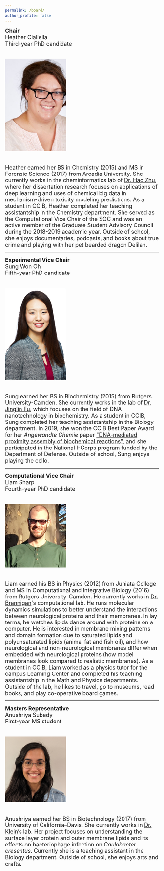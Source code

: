 ```yaml
---
permalink: /board/
author_profile: false
---
```


<p align="center">

<font size="4"><b>Chair</b> <br />
Heather Ciallella <br />
Third-year PhD candidate <br /><br />
  
  <img src="https://github.com/ccib-social/ccib-social.github.io/blob/master/assets/images/heather_soc.jpg?raw=true" alt="Heather Ciallella" width="200" /> <br /><br />

Heather earned her BS in Chemistry (2015) and MS in Forensic Science (2017) from Arcadia University. She currently works in the cheminformatics lab of <a href="https://zhu.camden.rutgers.edu/">Dr. Hao Zhu</a>, where her dissertation research focuses on applications of deep learning and uses of chemical big data in mechanism-driven toxicity modeling predictions. As a student in CCIB, Heather completed her teaching assistantship in the Chemistry department. She served as the Computational Vice Chair of the SOC and was an active member of the Graduate Student Advisory Council during the 2018-2019 academic year. Outside of school, she enjoys documentaries, podcasts, and books about true crime and playing with her pet bearded dragon Delilah.</font>

<hr>

<p align="center">

<font size="4"><b>Experimental Vice Chair</b> <br />
Sung Won Oh <br />
Fifth-year PhD candidate <br /><br />

<img src="https://github.com/ccib-social/ccib-social.github.io/blob/master/assets/images/sung.JPG?raw=true" alt="Sung Won Oh" width="200" /> <br /><br />

Sung earned her BS in Biochemistry (2015) from Rutgers University-Camden. She currently works in the lab of <a href="https://jinglinfu.camden.rutgers.edu/">Dr. Jinglin Fu</a>, which focuses on the field of DNA nanotechnology in biochemistry. As a student in CCIB, Sung completed her teaching assistantship in the Biology department. In 2019, she won the CCIB Best Paper Award for her <i>Angewandte Chemie</i> paper <a href="https://onlinelibrary.wiley.com/doi/abs/10.1002/anie.201806749">"DNA-mediated proximity assembly of biochemical reactions"</a>, and she participated in the National I-Corps program funded by the Department of Defense. Outside of school, Sung enjoys playing the cello.</font>

<hr>

<p align="center">

<font size="4"><b>Computational Vice Chair</b> <br />
Liam Sharp <br />
Fourth-year PhD candidate <br /><br />

<img src="https://github.com/ccib-social/ccib-social.github.io/blob/master/assets/images/liam.png?raw=true" alt="Liam Sharp" width="200" /> <br /><br />

Liam earned his BS in Physics (2012) from Juniata College and MS in Computational and Integrative Biology (2016) from Rutgers University-Camden. He currently works in <a href="https://branniganlab.wordpress.com/">Dr. Brannigan</a>'s computational lab. He runs molecular dynamics simulations to better understand the interactions between neurological proteins and their membranes. In lay terms, he watches lipids dance around with proteins on a computer. He is interested in membrane mixing patterns and domain formation due to saturated lipids and polyunsaturated lipids (animal fat and fish oil), and how neurological and non-neurological membranes differ when embedded with neurological proteins (how model membranes look compared to realistic membranes). As a student in CCIB, Liam worked as a physics tutor for the campus Learning Center and completed his teaching assistantship in the Math and Physics departments. Outside of the lab, he likes to travel, go to museums, read books, and play co-operative board games.</font>

<hr>

<p align="center">
  
  <font size="4"><b>Masters Representative</b> <br />
  Anushriya Subedy <br />
  First-year MS student <br /><br />
  
  <img src="https://github.com/ccib-social/ccib-social.github.io/blob/master/assets/images/Shriya_soc.jpg?raw=true" alt="Anushriya Subedy" width="200" /> <br /><br />
  
  Anushriya earned her BS in Biotechnology (2017) from University of California–Davis. She currently works in <a href="https://ericklein.camden.rutgers.edu/">Dr. Klein</a>’s lab. Her project focuses on understanding the surface layer protein and outer membrane lipids and its effects on bacteriophage infection on <i>Caulobacter cresentus</i>. Currently she is a teaching assistant in the Biology department. Outside of school, she enjoys arts and crafts.</font>

</p>
